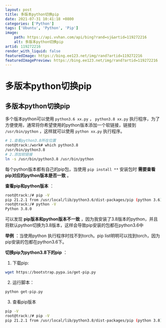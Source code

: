 ```yaml
---
layout: post
title: 多版本python切换pip
date: 2021-07-31 10:41:18 +0800
categories: ['Python']
tags: ['Ubuntu', 'Python', 'Pip']
image:
    path: https://api.vvhan.com/api/bing?rand=sj&artid=119272216
    alt: 多版本python切换pip
artid: 119272216
render_with_liquid: false
featuredImage: https://bing.ee123.net/img/rand?artid=119272216
featuredImagePreview: https://bing.ee123.net/img/rand?artid=119272216
---
```


# 多版本python切换pip

## 多版本python切换pip

多个版本python可以使用
`python3.6 xx.py`
，
`python3.8 xx.py`
执行程序，为了方便使用，通常将你希望使用的python版本添加一个软链接，链接到
`/usr/bin/python`
，这样就可以使用
`python xx.py`
执行程序。

```sh
# 1.查看python3.8所在位置
root@track:/work# which python3.8
/usr/bin/python3.8
# 2.添加软链接
ln -s /usr/bin/python3.8 /usr/bin/python

```

每个python版本都有自己的pip包，当使用
`pip install **`
安装包时
**需要查看pip对应的python版本是否一致**
。

**查看pip和python版本**
：

```sh
root@track:/# pip -V
pip 21.2.1 from /usr/local/lib/python3.6/dist-packages/pip (python 3.6)
root@track:/# python -V
Python 3.8.0

```

可以发现
**pip版本和python版本不一致**
，因为我安装了3.8版本的python，并且将默认python切换为3.8版本，这样会导致pip安装的包都在python3.6中

**举例**
：当使用python 执行程序时找不到torch。pip list明明可以找到torch，因为pip安装的包都在python3.6下。

**切换pip为python3.8下的pip**
：

1. 下载pip:

```sh
wget https://bootstrap.pypa.io/get-pip.py

```

2. 运行脚本：

```sh
python get-pip.py

```

3. 查看pip版本

```sh
pip -V
root@track:/# pip -V 
pip 21.2.1 from /usr/local/lib/python3.8/dist-packages/pip (python 3.8)

```